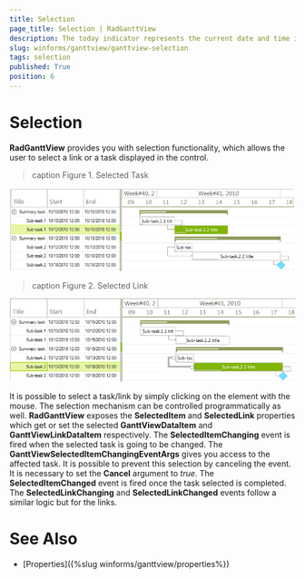```yaml
---
title: Selection
page_title: Selection | RadGanttView
description: The today indicator represents the current date and time in the graphical view of RadGanttView.
slug: winforms/ganttview/ganttview-selection
tags: selection
published: True
position: 6 
---
```


# Selection
 
**RadGanttView** provides you with selection functionality, which allows the user to select a link or a task displayed in the control. 

>caption Figure 1. Selected Task

![ganttview-selection 001](images/ganttview-selection001.png)

>caption Figure 2. Selected Link

![ganttview-selection 002](images/ganttview-selection002.png)

It is possible to select a task/link by simply clicking on the element with the mouse. The selection mechanism can be controlled programmatically as well. **RadGanttView** exposes the **SelectedItem** and **SelectedLink** properties which get or set the selected **GanttViewDataItem** and **GanttViewLinkDataItem** respectively. The **SelectedItemChanging** event is fired when the selected task is going to be changed. The **GanttViewSelectedItemChangingEventArgs** gives you access to the affected task. It is possible to prevent this selection by canceling the event. It is necessary to set the **Cancel** argument to *true*. The **SelectedItemChanged** event is fired once the task selected is completed. The **SelectedLinkChanging** and **SelectedLinkChanged** events follow a similar logic but for the links. 


# See Also

* [Properties]({%slug winforms/ganttview/properties%})
